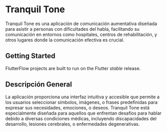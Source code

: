 # Tranquil Tone

Tranquil Tone es una aplicación de comunicación aumentativa diseñada para asistir a personas con dificultades del habla, facilitando su comunicación en entornos como hospitales, centros de rehabilitación, y otros lugares donde la comunicación efectiva es crucial.

## Getting Started

FlutterFlow projects are built to run on the Flutter _stable_ release.

## Descripción General

La aplicación proporciona una interfaz intuitiva y accesible que permite a los usuarios seleccionar símbolos, imágenes, o frases predefinidas para expresar sus necesidades, emociones, o deseos. Tranquil Tone está especialmente diseñada para aquellos que enfrentan desafíos para hablar debido a diversas condiciones médicas, incluyendo discapacidades del desarrollo, lesiones cerebrales, o enfermedades degenerativas.
